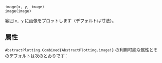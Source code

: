 ```
image(x, y, image)
image(image)
```

範囲 `x, y` に画像をプロットします（デフォルトは寸法）。

## 属性

`AbstractPlotting.Combined{AbstractPlotting.image!}` の利用可能な属性とそのデフォルトは次のとおりです：

```

```
